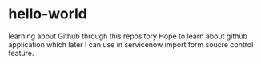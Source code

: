 # hello-world
learning about Github through this repository
Hope to learn about github application which later I can use in servicenow import form soucre control feature.
